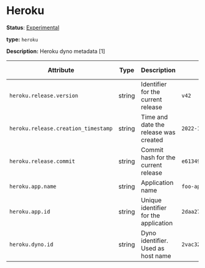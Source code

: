 # Heroku

**Status**: [Experimental](../../document-status.md)

**type:** `heroku`

**Description:** Heroku dyno metadata [1]

<!-- semconv heroku -->
| Attribute  | Type | Description  | Examples  | Requirement Level |
|---|---|---|---|---|
| `heroku.release.version` | string | Identifier for the current release | `v42` | Recommended |
| `heroku.release.creation_timestamp` | string | Time and date the release was created | `2022-10-23T18:00:42Z` | Recommended |
| `heroku.release.commit` | string | Commit hash for the current release | `e6134959463efd8966b20e75b913cafe3f5ec` | Recommended |
| `heroku.app.name` | string | Application name | `foo-app` | Recommended |
| `heroku.app.id` | string | Unique identifier for the application | `2daa2797-e42b-4624-9322-ec3f968df4da` | Recommended |
| `heroku.dyno.id` | string | Dyno identifier. Used as host name | `2vac3221-f56c-1897-4453-ba4d8638c1ac` | Recommended |
<!-- endsemconv -->